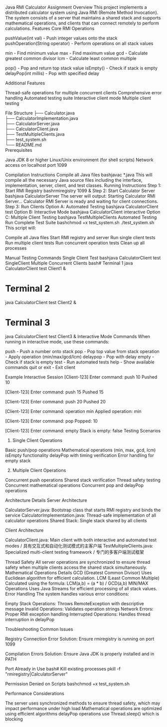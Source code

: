 Java RMI Calculator Assignment 
Overview 
This project implements a distributed calculator system using Java RMI (Remote Method Invocation). The system consists of a server that maintains a shared stack and supports mathematical operations, and clients that can connect remotely to perform calculations.
Features 
Core RMI Operations 

pushValue(int val) - Push integer values onto the stack 
pushOperation(String operator) - Perform operations on all stack values 

min - Find minimum value 
max - Find maximum value 
gcd - Calculate greatest common divisor 
lcm - Calculate least common multiple 


pop() - Pop and return top stack value 
isEmpty() - Check if stack is empty 
delayPop(int millis) - Pop with specified delay 

Additional Features 

Thread-safe operations for multiple concurrent clients 
Comprehensive error handling 
Automated testing suite 
Interactive client mode 
Multiple client testing 

File Structure
├── Calculator.java                 
├── CalculatorImplementation.java   
├── CalculatorServer.java          
├── CalculatorClient.java          
├── TestMultipleClients.java       
├── test_system.sh                 
└── README.md                      
Prerequisites 

Java JDK 8 or higher 
Linux/Unix environment (for shell scripts) 
Network access on localhost port 1099 

Compilation Instructions 
Compile all Java files 
bashjavac *.java
This will compile all the necessary Java source files including the interface, implementation, server, client, and test classes.
Running Instructions 
Step 1: Start RMI Registry 
bashrmiregistry 1099 &
Step 2: Start Calculator Server 
bashjava CalculatorServer
The server will output:
Starting Calculator RMI Server... 
Calculator RMI Server is ready and waiting for client connections.
Step 3: Run Clients 
Option A: Automated Testing 
bashjava CalculatorClient test
Option B: Interactive Mode 
bashjava CalculatorClient interactive
Option C: Multiple Client Testing 
bashjava TestMultipleClients
Automated Testing 
Run Complete Test Suite 
bashchmod +x test_system.sh
./test_system.sh
This script will:


Compile all Java files 
Start RMI registry and server 
Run single client tests 
Run multiple client tests 
Run concurrent operation tests
Clean up all processes 

Manual Testing Commands 
Single Client Test 
bashjava CalculatorClient test SingleClient
Multiple Concurrent Clients 
bash# Terminal 1 
java CalculatorClient test Client1 &

# Terminal 2 
java CalculatorClient test Client2 &

# Terminal 3 
java CalculatorClient test Client3 &
Interactive Mode Commands 
When running in interactive mode, use these commands:


push <number> - Push a number onto stack 
pop - Pop top value from stack 
operation <op> - Apply operation (min/max/gcd/lcm) 
delaypop <milliseconds> - Pop with delay 
empty - Check if stack is empty 
test - Run automated tests 
help - Show available commands 
quit or exit - Exit client 

Example Interactive Session 
[Client-123] Enter command: push 10
Pushed 10 

[Client-123] Enter command: push 15
Pushed 15 

[Client-123] Enter command: push 20
Pushed 20

[Client-123] Enter command: operation min
Applied operation: min 

[Client-123] Enter command: pop
Popped: 10 

[Client-123] Enter command: empty
Stack is empty: false 
Testing Scenarios 
1. Single Client Operations 

Basic push/pop operations 
Mathematical operations (min, max, gcd, lcm) 
isEmpty functionality 
delayPop with timing verification 
Error handling for empty stack 

2. Multiple Client Operations 

Concurrent push operations 
Shared stack verification 
Thread safety testing 
Concurrent mathematical operations 
Concurrent pop and delayPop operations 

Architecture Details 
Server Architecture 

CalculatorServer.java: Bootstrap class that starts RMI registry and binds the service 
CalculatorImplementation.java: Thread-safe implementation of all calculator operations 
Shared Stack: Single stack shared by all clients 

Client Architecture 

CalculatorClient.java: Main client with both interactive and automated test modes / 具有交互式和自动化测试模式的主客户端
TestMultipleClients.java: Specialized multi-client testing framework / 专门的多客户端测试框架

Thread Safety 
All server operations are synchronized to ensure thread safety when multiple clients access the shared stack simultaneously.
Mathematical Operations Details 
GCD (Greatest Common Divisor) 
Uses Euclidean algorithm for efficient calculation.
LCM (Least Common Multiple) 
Calculated using the formula: LCM(a,b) = (a * b) / GCD(a,b)
MIN/MAX Operations 
Uses Java Streams for efficient processing of all stack values.
Error Handling 
The system handles various error conditions:

Empty Stack Operations: Throws RemoteException with descriptive message 
Invalid Operations: Validates operation strings 
Network Errors: Proper RMI exception handling 
Interrupted Operations: Handles thread interruption in delayPop 

Troubleshooting 
Common Issues 

Registry Connection Error 
Solution: Ensure rmiregistry is running on port 1099


Compilation Errors 
Solution: Ensure Java JDK is properly installed and in PATH

Port Already in Use 
bash# Kill existing processes 
pkill -f "rmiregistry\|CalculatorServer"

Permission Denied on Scripts 
bashchmod +x test_system.sh


Performance Considerations 

The server uses synchronized methods to ensure thread safety, which may impact performance under high load
Mathematical operations are optimized using efficient algorithms 
delayPop operations use Thread.sleep() which is blocking 
